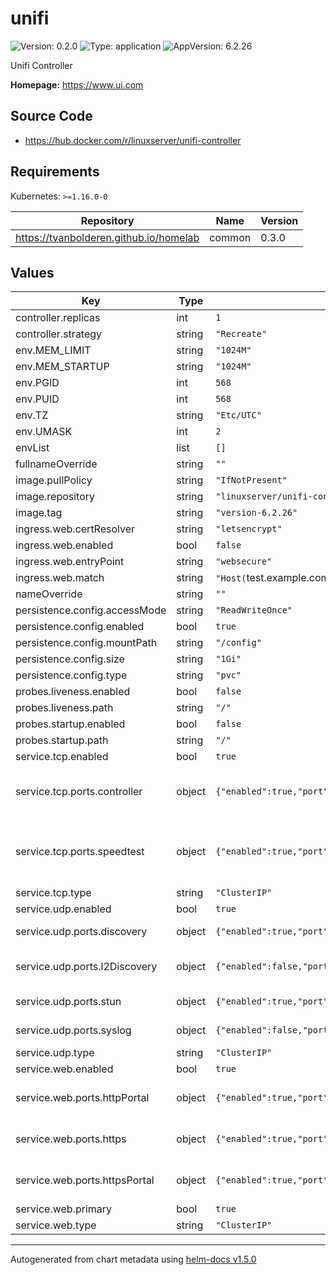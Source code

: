 # unifi

![Version: 0.2.0](https://img.shields.io/badge/Version-0.2.0-informational?style=flat-square) ![Type: application](https://img.shields.io/badge/Type-application-informational?style=flat-square) ![AppVersion: 6.2.26](https://img.shields.io/badge/AppVersion-6.2.26-informational?style=flat-square)

Unifi Controller

**Homepage:** <https://www.ui.com>

## Source Code

* <https://hub.docker.com/r/linuxserver/unifi-controller>

## Requirements

Kubernetes: `>=1.16.0-0`

| Repository | Name | Version |
|------------|------|---------|
| https://tvanbolderen.github.io/homelab | common | 0.3.0 |

## Values

| Key | Type | Default | Description |
|-----|------|---------|-------------|
| controller.replicas | int | `1` |  |
| controller.strategy | string | `"Recreate"` |  |
| env.MEM_LIMIT | string | `"1024M"` |  |
| env.MEM_STARTUP | string | `"1024M"` |  |
| env.PGID | int | `568` |  |
| env.PUID | int | `568` |  |
| env.TZ | string | `"Etc/UTC"` |  |
| env.UMASK | int | `2` |  |
| envList | list | `[]` |  |
| fullnameOverride | string | `""` |  |
| image.pullPolicy | string | `"IfNotPresent"` |  |
| image.repository | string | `"linuxserver/unifi-controller"` |  |
| image.tag | string | `"version-6.2.26"` |  |
| ingress.web.certResolver | string | `"letsencrypt"` |  |
| ingress.web.enabled | bool | `false` |  |
| ingress.web.entryPoint | string | `"websecure"` |  |
| ingress.web.match | string | `"Host(`test.example.com`)"` |  |
| nameOverride | string | `""` |  |
| persistence.config.accessMode | string | `"ReadWriteOnce"` |  |
| persistence.config.enabled | bool | `true` |  |
| persistence.config.mountPath | string | `"/config"` |  |
| persistence.config.size | string | `"1Gi"` |  |
| persistence.config.type | string | `"pvc"` |  |
| probes.liveness.enabled | bool | `false` |  |
| probes.liveness.path | string | `"/"` |  |
| probes.startup.enabled | bool | `false` |  |
| probes.startup.path | string | `"/"` |  |
| service.tcp.enabled | bool | `true` |  |
| service.tcp.ports.controller | object | `{"enabled":true,"port":8080,"protocol":"TCP"}` | Configure Controller port used for device command/control |
| service.tcp.ports.speedtest | object | `{"enabled":true,"port":6789,"protocol":"TCP"}` | Configure Speedtest port (used for UniFi mobile speed test) |
| service.tcp.type | string | `"ClusterIP"` |  |
| service.udp.enabled | bool | `true` |  |
| service.udp.ports.discovery | object | `{"enabled":true,"port":10001,"protocol":"UDP"}` | Configure device discovery port |
| service.udp.ports.l2Discovery | object | `{"enabled":false,"port":1900,"protocol":"UDP"}` | Configure device l2-discovery port |
| service.udp.ports.stun | object | `{"enabled":true,"port":3478,"protocol":"UDP"}` | Configure STUN port |
| service.udp.ports.syslog | object | `{"enabled":false,"port":5514,"protocol":"UDP"}` | Configure remote syslog port |
| service.udp.type | string | `"ClusterIP"` |  |
| service.web.enabled | bool | `true` |  |
| service.web.ports.httpPortal | object | `{"enabled":true,"port":8880,"protocol":"HTTP"}` | Configure Captive Portal HTTP port |
| service.web.ports.https | object | `{"enabled":true,"port":8443,"primary":true,"protocol":"HTTPS"}` | Configure Web interface + API port |
| service.web.ports.httpsPortal | object | `{"enabled":true,"port":8843,"protocol":"HTTPS"}` | Configure Captive Portal HTTPS port |
| service.web.primary | bool | `true` |  |
| service.web.type | string | `"ClusterIP"` |  |

----------------------------------------------
Autogenerated from chart metadata using [helm-docs v1.5.0](https://github.com/norwoodj/helm-docs/releases/v1.5.0)
